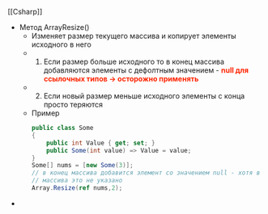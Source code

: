[[Csharp]]

- Метод ArrayResize()
	- Изменяет размер текущего массива и копирует элементы исходного в него
	- 1) Если размер больше исходного то в конец массива добавляются элементы с дефолтным значением - <span style="color:#FF2400;font-weight:bold;"> null для ссылочных типов -> осторожно применять</span>
	- 2) Если новый размер меньше исходного элементы с конца просто теряются
	- Пример
		```cs
		public class Some  
		{  
		    public int Value { get; set; }  
			public Some(int value) => Value = value;  
		}
		Some[] nums = [new Some(3)]; 
		// в конец массива добавится элемент со значением null - хотя в сигнатуре 
		// массива это не указано 
		Array.Resize(ref nums,2);
		```
- 